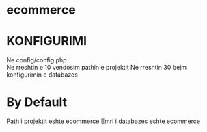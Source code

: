 # ecommerce
# KONFIGURIMI
Ne config/config.php <br>
Ne rreshtin e 10 vendosim pathin e projektit
Ne rreshtin 30 bejm konfigurimin e databazes

# By Default
Path i projektit eshte ecommerce
Emri i databazes eshte ecommerce
